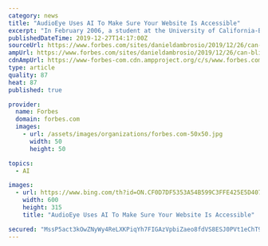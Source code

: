 ```yaml
---
category: news
title: "AudioEye Uses AI To Make Sure Your Website Is Accessible"
excerpt: "In February 2006, a student at the University of California-Berkeley sued Target because its website was inaccessible to the blind. The lawsuit put the issue of online accessibility for disabled people on the map, says Sean Bradley, founder of AudioEye. Target settled for $6 million with Bruce Sexton Jr., the student at UC Berkeley, and the ..."
publishedDateTime: 2019-12-27T14:17:00Z
sourceUrl: https://www.forbes.com/sites/danieldambrosio/2019/12/26/can-blind-people-use-your-website-find-out-with-audioeye/
ampUrl: https://www.forbes.com/sites/danieldambrosio/2019/12/26/can-blind-people-use-your-website-find-out-with-audioeye/amp/
cdnAmpUrl: https://www-forbes-com.cdn.ampproject.org/c/s/www.forbes.com/sites/danieldambrosio/2019/12/26/can-blind-people-use-your-website-find-out-with-audioeye/amp/
type: article
quality: 87
heat: 87
published: true

provider:
  name: Forbes
  domain: forbes.com
  images:
    - url: /assets/images/organizations/forbes.com-50x50.jpg
      width: 50
      height: 50

topics:
  - AI

images:
  - url: https://www.bing.com/th?id=ON.CF0D7DF5353A54B599C3FFE425E5D407
    width: 600
    height: 315
    title: "AudioEye Uses AI To Make Sure Your Website Is Accessible"

secured: "MssP5act3kOwZNyWy4ReLXKPiqYh7FIGAzVpbiZaeo8fdVS8ESJ0PVt1eChT9gMPUPrFn75vnbOQTMT2Jss+ld1VkLBzTEkQXgdtdQvUqHZDahQqTvG8bG5HvX4cHyGzND3X4DWhuQmo5qHOkoCVbpdWsYgBr+MvflniDZoOmwduTybMhbGv9HOBYQz0Cwdzt1sVT2qc791ED5P8NzzKzL1srFPCcT4OPsgSiIkUXVgtYSy5i57UsP/JCvXpf7J3rUpcoBZH5oGiEIBsAARwIg==;XA0o419mQAnkhAD+zb4WyQ=="
---
```


